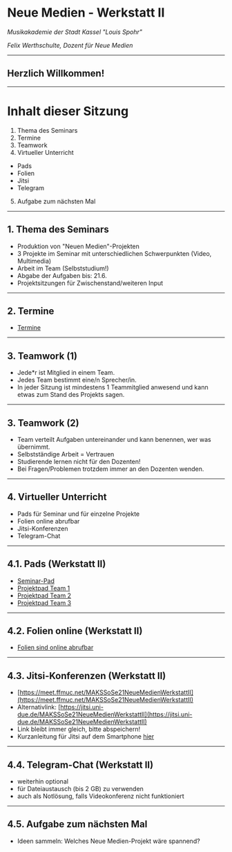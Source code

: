 # Neue Medien - Werkstatt II

_Musikakademie der Stadt Kassel "Louis Spohr"_

_Felix Werthschulte, Dozent für Neue Medien_

---

## Herzlich Willkommen!

---

# Inhalt dieser Sitzung

1. Thema des Seminars
2. Termine
3. Teamwork
4. Virtueller Unterricht
- Pads
- Folien
- Jitsi
- Telegram
5. Aufgabe zum nächsten Mal

---

## 1. Thema des Seminars

- Produktion von "Neuen Medien"-Projekten
- 3 Projekte im Seminar mit unterschiedlichen Schwerpunkten (Video, Multimedia)
- Arbeit im Team (Selbststudium!)
- Abgabe der Aufgaben bis: 21.6.
- Projektsitzungen für Zwischenstand/weiteren Input

---

## 2. Termine

- [Termine](https://github.com/molldur/werkstatt-sose/kurs2/termine.md)

---

## 3. Teamwork (1)

- Jede*r ist Mitglied in einem Team.
- Jedes Team bestimmt eine/n Sprecher/in.
- In jeder Sitzung ist mindestens 1 Teammitglied anwesend und kann etwas
zum Stand des Projekts sagen.

---

## 3. Teamwork (2)
- Team verteilt Aufgaben untereinander und kann benennen, wer was übernimmt.
- Selbstständige Arbeit = Vertrauen
- Studierende lernen nicht für den Dozenten!
- Bei Fragen/Problemen trotzdem immer an den Dozenten wenden.

---

## 4. Virtueller Unterricht

- Pads für Seminar und für einzelne Projekte
- Folien online abrufbar
- Jitsi-Konferenzen
- Telegram-Chat

---

## 4.1. Pads (Werkstatt II)

- [Seminar-Pad](https://cryptpad.fr/pad/#/2/pad/edit/9BrzElglY3e4-HM1V1OzMhfr/)
- [Projektpad Team 1](https://cryptpad.fr/pad/#/2/pad/edit/jKhifHLKkZ7w0I8WeCe7RvYs/)
- [Projektpad Team 2](https://cryptpad.fr/pad/#/2/pad/edit/9ga5ld4Vd1gv51GiAqNoTUr2/)
- [Projektpad Team 3](https://cryptpad.fr/pad/#/2/pad/edit/gjfBMLbfsMxKJoM-+wMoyOhH/)

---

## 4.2. Folien online (Werkstatt II)

- [Folien sind online abrufbar](https://github.com/molldur/werkstatt-sose/kurs2/)

---

## 4.3. Jitsi-Konferenzen (Werkstatt II)

- [https://meet.ffmuc.net/MAKSSoSe21NeueMedienWerkstattII](https://meet.ffmuc.net/MAKSSoSe21NeueMedienWerkstattII)
- Alternativlink: [https://jitsi.uni-due.de/MAKSSoSe21NeueMedienWerkstattII](https://jitsi.uni-due.de/MAKSSoSe21NeueMedienWerkstattII)
- Link bleibt immer gleich, bitte abspeichern!
- Kurzanleitung für Jitsi auf dem Smartphone [hier](https://youtu.be/zmGvj4FvSO8)

---

## 4.4. Telegram-Chat (Werkstatt II)

- weiterhin optional
- für Dateiaustausch (bis 2 GB) zu verwenden
- auch als Notlösung, falls Videokonferenz nicht funktioniert

---

## 4.5. Aufgabe zum nächsten Mal

- Ideen sammeln: Welches Neue Medien-Projekt wäre spannend?
